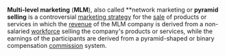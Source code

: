 **Multi-level marketing** (**MLM**), also called **network marketing or **pyramid selling** is a controversial [marketing strategy](https://en.wikipedia.org/wiki/Marketing_strategy "Marketing strategy") for the [sale](https://en.wikipedia.org/wiki/Sales "Sales") of products or services in which the [revenue](https://en.wikipedia.org/wiki/Revenue "Revenue") of the MLM company is derived from a non-salaried [workforce](https://en.wikipedia.org/wiki/Workforce "Workforce") selling the company's products or services, while the earnings of the participants are derived from a pyramid-shaped or binary compensation [commission](https://en.wikipedia.org/wiki/Commission_(remuneration) "Commission (remuneration)") system.